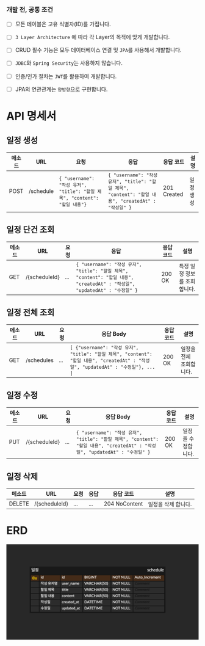 ### 개발 전, 공통 조건 

- [ ] 모든 테이블은 고유 식별자(ID)를 가집니다.
- [ ] `3 Layer Architecture` 에 따라 각 Layer의 목적에 맞게 개발합니다.
- [ ] CRUD 필수 기능은 모두 데이터베이스 연결 및  `JPA`를 사용해서 개발합니다.
- [ ] `JDBC`와 `Spring Security`는 사용하지 않습니다.
- [ ] 인증/인가 절차는 `JWT`를 활용하여 개발합니다.
- [ ] JPA의 연관관계는 `양방향`으로 구현합니다.


# API 명세서

## 일정 생성

| 메소드 | URL       | 요청                                                                                                   | 응답    | 응답 코드       | 설명    |
|--------|-----------|------------------------------------------------------------------------------------------------------|-------|-------------|-------|
| POST   | /schedule | `{ "username": "작성 유저", "title": "할일 제목", "content": "할일 내용"}`|   `{ "username": "작성 유저", "title": "할일 제목", "content": "할일 내용", "createdAt" : "작성일" }`| 201 Created | 일정 생성 |

## 일정 단건 조회

| 메소드 | URL           | 요청  | 응답                                                                                             | 응답 코드 | 설명               |
|--------|---------------|-----|------------------------------------------------------------------------------------------------|-----------|------------------|
| GET    | /{scheduleId} | ... | `{ "username": "작성 유저", "title": "할일 제목", "content": "할일 내용", "createdAt" : "작성일", "updatedAt" : "수정일" }` | 200 OK    | 특정 일정 정보를 조회합니다. |

## 일정 전체 조회

| 메소드 | URL        | 요청  | 응답 Body                                                                           | 응답 코드 | 설명            |
|--------|------------|-----|-----------------------------------------------------------------------------------|-----------|---------------|
| GET    | /schedules | ... | `[ {"username": "작성 유저", "title": "할일 제목", "content": "할일 내용", "createdAt" : "작성일", "updatedAt" : "수정일"}, ... ]` | 200 OK    | 일정을 전체 조회합니다. |

## 일정 수정

| 메소드 | URL                   | 요청  | 응답 Body | 응답 코드 | 설명         |
|-----|-----------------------|-----|-----|-----------|------------|
| PUT | /{scheduleId} | ... | `{ "username": "작성 유저", "title": "할일 제목", "content": "할일 내용", "createdAt" : "작성일", "updatedAt" : "수정일" }`  | 200 OK    | 일정을 수정합니다. |

## 일정 삭제

| 메소드    | URL                    | 요청  | 응답  | 응답 코드         | 설명          |
|--------|------------------------|-----|-----|---------------|-------------|
| DELETE | /{scheduleId} | ... | ... | 204 NoContent | 일정을 삭제 합니다. |



# ERD

![img.png](img.png)
